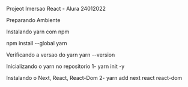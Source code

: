 Projeot Imersao React - Alura 24012022

Preparando Ambiente

Instalando yarn com npm

npm install --global yarn

Verificando a versao do yarn
yarn --version

Inicializando o yarn no repositorio
1- yarn init -y

Instalando o Next, React, React-Dom
2- yarn add next react react-dom